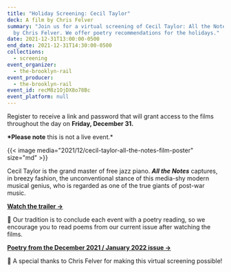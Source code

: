 ```yaml
---
title: "Holiday Screening: Cecil Taylor"
deck: A film by Chris Felver
summary: "Join us for a virtual screening of Cecil Taylor: All the Notes, a film
  by Chris Felver. We offer poetry recommendations for the holidays."
date: 2021-12-31T13:00:00-0500
end_date: 2021-12-31T14:30:00-0500
collections:
  - screening
event_organizer:
  - the-brooklyn-rail
event_producer:
  - the-brooklyn-rail
event_id: recM8z1OjDX8o78Bc
event_platform: null
---
```

Register to receive a link and password that will grant access to the films throughout the day on **Friday, December 31.**

**\*Please note** this is not a live event.*

{{< image media="2021/12/cecil-taylor-all-the-notes-film-poster" size="md" >}}

Cecil Taylor is the grand master of free jazz piano. ***All the Notes*** captures, in breezy fashion, the unconventional stance of this media-shy modern musical genius, who is regarded as one of the true giants of post-war music. 

**[Watch the trailer →](https://www.youtube.com/watch?v=KbtWJEy5Le0)**

📖  Our tradition is to conclude each event with a poetry reading, so we encourage you to read poems from our current issue after watching the films.

**[Poetry from the December 2021 / January 2022 issue →](https://brooklynrail.org/2021/12/poetry)**

🙏  A special thanks to Chris Felver for making this virtual screening possible!